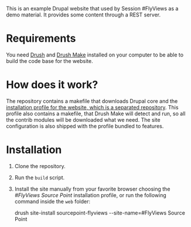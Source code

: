This is an example Drupal website that used by Session #FlyViews as a demo material. It provides some content through a REST server.

# Requirements

You need [Drush](http://drupal.org/project/drush) and [Drush Make](http://drupal.org/project/drush_make) installed on your computer to be able to build the code base for the website.

# How does it work?

The repository contains a makefile that downloads Drupal core and the [installation profile for the website, which is a separated repository](https://github.com/balintk/Session-FlyViews-Source-Site-profile). This profile also contains a makefile, that Drush Make will detect and run, so all the contrib modules will be downloaded what we need. The site configuration is also shipped with the profile bundled to features.

# Installation

1. Clone the repository.
1. Run the <code>build</code> script.
1. Install the site manually from your favorite browser choosing the _#FlyViews Source Point_ installation profile, or run the following command inside the <code>web</code> folder:

    drush site-install sourcepoint-flyviews --site-name=#FlyViews Source Point
